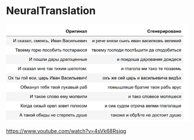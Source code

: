 # NeuralTranslation


<img src="https://github.com/Ivanx32/NeuralTranslation/blob/master/example.png"  width="500">

https://www.youtube.com/watch?v=4sVk68Rsjqg

